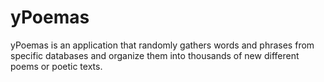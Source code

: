 # yPoemas

yPoemas is an application that randomly gathers words and phrases
from specific databases and organize them
into thousands of new different poems or poetic texts.

